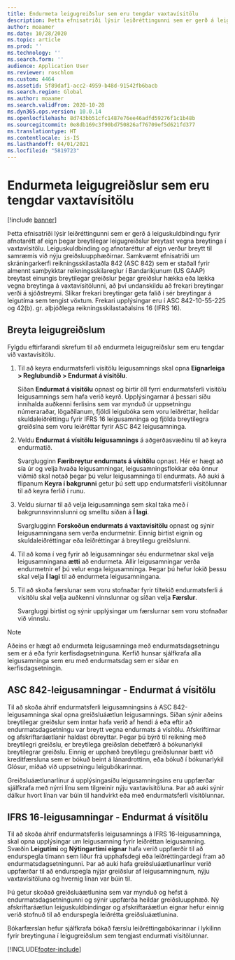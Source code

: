 ```yaml
---
title: Endurmeta leigugreiðslur sem eru tengdar vaxtavísitölu
description: Þetta efnisatriði lýsir leiðréttingunni sem er gerð á leigusamningnum fyrir afnotarétt af eign þegar breytilegar leigugreiðslur breytast vegna breytinga í vaxtavísitölu.
author: moaamer
ms.date: 10/28/2020
ms.topic: article
ms.prod: ''
ms.technology: ''
ms.search.form: ''
audience: Application User
ms.reviewer: roschlom
ms.custom: 4464
ms.assetid: 5f89daf1-acc2-4959-b48d-91542fb6bacb
ms.search.region: Global
ms.author: moaamer
ms.search.validFrom: 2020-10-28
ms.dyn365.ops.version: 10.0.14
ms.openlocfilehash: 8d743bb51cfc1487e76ee46adfd59276f1c1b48b
ms.sourcegitcommit: 0e8db169c3f90bd750826af76709ef5d621fd377
ms.translationtype: HT
ms.contentlocale: is-IS
ms.lasthandoff: 04/01/2021
ms.locfileid: "5819723"
---
```

# <a name="revalue-lease-payments-that-are-linked-to-an-index-rate"></a>Endurmeta leigugreiðslur sem eru tengdar vaxtavísitölu

[!include [banner](../includes/banner.md)]

Þetta efnisatriði lýsir leiðréttingunni sem er gerð á leiguskuldbindingu fyrir afnotarétt af eign þegar breytilegar leigugreiðslur breytast vegna breytinga í vaxtavísitölu. Leiguskuldbinding og afnotaréttur af eign verður breytt til samræmis við nýju greiðsluupphæðirnar. Samkvæmt efnisatriði um skráningarkerfi reikningsskilastaðla 842 (ASC 842) sem er staðall fyrir almennt samþykktar reikningsskilareglur í Bandaríkjunum (US GAAP) breytast einungis breytilegar greiðslur þegar greiðslur hækka eða lækka vegna breytinga á vaxtavísitölunni, að því undanskildu að frekari breytingar verði á sjóðstreymi. Slíkar frekari breytingar geta falið í sér breytingar á leigutíma sem tengist vöxtum. Frekari upplýsingar eru í ASC 842-10-55-225 og 42(b). gr. alþjóðlega reikningsskilastaðalsins 16 (IFRS 16).

## <a name="adjust-lease-payments"></a>Breyta leigugreiðslum

Fylgdu eftirfarandi skrefum til að endurmeta leigugreiðslur sem eru tengdar við vaxtavísitölu.

1. Til að keyra endurmatsferli vísitölu leigusamnings skal opna **Eignarleiga \> Reglubundið \> Endurmat á vísitölu**.

    Síðan **Endurmat á vísitölu** opnast og birtir öll fyrri endurmatsferli vísitölu leigusamnings sem hafa verið keyrð. Upplýsingarnar á þessari síðu innihalda auðkenni ferlisins sem var mynduð úr uppsetningu númeraraðar, lögaðilanum, fjöldi leigubóka sem voru leiðréttar, heildar skuldaleiðréttingu fyrir IFRS 16 leigusamninga og fjölda breytilegra greiðslna sem voru leiðréttar fyrir ASC 842 leigusamninga.

2. Veldu **Endurmat á vísitölu leigusamnings** á aðgerðasvæðinu til að keyra endurmatið.

    Svarglugginn **Færibreytur endurmats á vísitölu** opnast. Hér er hægt að sía úr og velja hvaða leigusamningar, leigusamningsflokkar eða önnur viðmið skal notað þegar þú velur leigusamninga til endurmats. Að auki á flipanum **Keyra í bakgrunni** getur þú sett upp endurmatsferli vísitölunnar til að keyra ferlið í runu.

4. Veldu síurnar til að velja leigusamninga sem skal taka með í bakgrunnsvinnslunni og smelltu síðan á **Í lagi**.

    Svarglugginn **Forskoðun endurmats á vaxtavísitölu** opnast og sýnir leigusamningana sem verða endurmetnir. Einnig birtist eignin og skuldaleiðréttingar eða leiðréttingar á breytilegu greiðslunni.
    
5. Til að koma í veg fyrir að leigusamningar séu endurmetnar skal velja leigusamningana **ætti** að endurmeta. Allir leigusamningar verða endurmetnir ef þú velur enga leigusamninga. Þegar þú hefur lokið þessu skal velja **Í lagi** til að endurmeta leigusamningana.
6. Til að skoða færslunar sem voru stofnaðar fyrir tiltekið endurmatsferli á vísitölu skal velja auðkenni vinnslunnar og síðan velja **Færslur**.

    Svargluggi birtist og sýnir upplýsingar um færslurnar sem voru stofnaðar við vinnslu.

> [!NOTE]
> Aðeins er hægt að endurmeta leigusamninga með endurmatsdagsetningu sem er á eða fyrir kerfisdagsetninguna. Kerfið hunsar sjálfkrafa alla leigusamninga sem eru með endurmatsdag sem er síðar en kerfisdagsetningin.

## <a name="asc-842-leases--index-revaluation"></a>ASC 842-leigusamningar - Endurmat á vísitölu

Til að skoða áhrif endurmatsferli leigusamningsins á ASC 842-leigusamninga skal opna greiðsluáætlun leigusamnings. Síðan sýnir aðeins breytilegar greiðslur sem inntar hafa verið af hendi á eða eftir að endurmatsdagsetningu var breytt vegna endurmats á vísitölu. Afskriftirnar og afskriftaráætlanir haldast óbreyttar. Þegar þú býrð til reikning með breytilegri greiðslu, er breytilega greiðslan debetfærð á bókunarlykil breytilegrar greiðslu. Einnig er upphæð breytilegu greiðslunnar bætt við kreditfærsluna sem er bókuð beint á lánardrottinn, eða bókuð í bókunarlykil Glósur, miðað við uppsetningu leigubókarinnar.

Greiðsluáætlunarlínur á upplýsingasíðu leigusamningsins eru uppfærðar sjálfkrafa með nýrri línu sem tilgreinir nýju vaxtavísitöluna. Þar að auki sýnir dálkur hvort línan var búin til handvirkt eða með endurmatsferli vísitölunnar.

## <a name="ifrs-16-leases--index-revaluation"></a>IFRS 16-leigusamningar - Endurmat á vísitölu

Til að skoða áhrif endurmatsferlis leigusamnings á IFRS 16-leigusamninga, skal opna upplýsingar um leigusamning fyrir leiðréttan leigusamning. Svæðin **Leigutími** og **Nýtingartími eignar** hafa verið uppfærðir til að endurspegla tímann sem líður frá upphafsdegi eða leiðréttingardegi fram að endurmatsdagsetningunni. Þar að auki hafa greiðsluáætlunarlínur verið uppfærðar til að endurspegla nýjar greiðslur af leigusamningnum, nýju vaxtavísitöluna og hvernig línan var búin til.

Þú getur skoðað greiðsluáætlunina sem var mynduð og hefst á endurmatsdagsetningunni og sýnir uppfærða heildar greiðsluupphæð. Ný afskriftaráætlun leiguskuldbindingar og afskriftaráætlun eignar hefur einnig verið stofnuð til að endurspegla leiðrétta greiðsluáætlunina.

Bókarfærslan hefur sjálfkrafa bókað færslu leiðréttingabókarinnar í lykilinn fyrir breytinguna í leigugreiðslum sem tengjast endurmati vísitölunnar.


[!INCLUDE[footer-include](../../includes/footer-banner.md)]